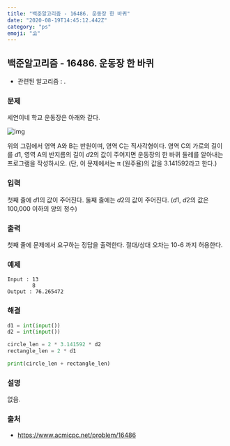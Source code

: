 ```yaml
---
title: "백준알고리즘 - 16486. 운동장 한 바퀴"
date: "2020-08-19T14:45:12.442Z"
category: "ps"
emoji: "⛱️"
---
```


## 백준알고리즘 - 16486. 운동장 한 바퀴

- 관련된 알고리즘 : .

### 문제

세연이네 학교 운동장은 아래와 같다.

![img](https://upload.acmicpc.net/2f29c6a0-5406-493c-a4d6-d2595c32be2e/)

위의 그림에서 영역 A와 B는 반원이며, 영역 C는 직사각형이다. 영역 C의 가로의 길이를 *d*1, 영역 A의 반지름의 길이 *d*2의 값이 주어지면 운동장의 한 바퀴 둘레를 알아내는 프로그램을 작성하시오. (단, 이 문제에서는 π (원주율)의 값을 3.141592라고 한다.)

### 입력

첫째 줄에 *d*1의 값이 주어진다. 둘째 줄에는 *d*2의 값이 주어진다. (*d*1, *d*2의 값은 100,000 이하의 양의 정수)

### 출력

첫째 줄에 문제에서 요구하는 정답을 출력한다. 절대/상대 오차는 10-6 까지 허용한다.

### 예제

```
Input : 13
        8
Output : 76.265472
```

### 해결

```python
d1 = int(input()) 
d2 = int(input())

circle_len = 2 * 3.141592 * d2
rectangle_len = 2 * d1

print(circle_len + rectangle_len)
```

### 설명

없음.

### 출처

- https://www.acmicpc.net/problem/16486
